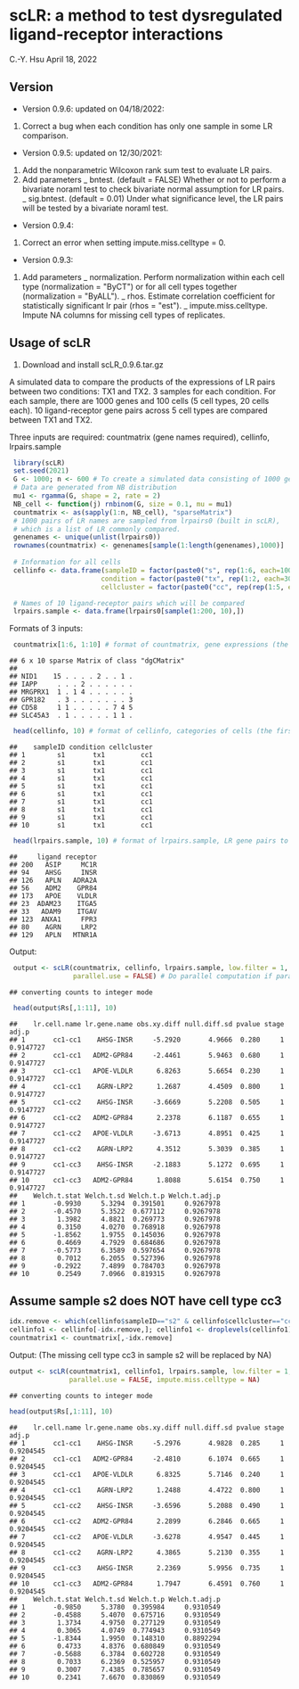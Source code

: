 scLR: a method to test dysregulated ligand-receptor interactions
================
C.-Y. Hsu
April 18, 2022

## Version

-   Version 0.9.6: updated on 04/18/2022:

1.  Correct a bug when each condition has only one sample in some LR comparison.

-   Version 0.9.5: updated on 12/30/2021:

1.  Add the nonparametric Wilcoxon rank sum test to evaluate LR pairs.
2.  Add parameters
    \_ bntest. (default = FALSE) Whether or not to perform a bivariate noraml test to check bivariate normal assumption for LR pairs.
    \_ sig.bntest. (default = 0.01) Under what significance level, the LR pairs will be tested by a bivariate noraml test.

-   Version 0.9.4:

1.  Correct an error when setting impute.miss.celltype = 0.

-   Version 0.9.3:

1.  Add parameters
    \_ normalization. Perform normalization within each cell type (normalization = "ByCT") or for all cell types together (normalization = "ByALL").
    \_ rhos. Estimate correlation coefficient for statistically significant lr pair (rhos = "est").
    \_ impute.miss.celltype. Impute NA columns for missing cell types of replicates.

## Usage of scLR

1.  Download and install scLR\_0.9.6.tar.gz


A simulated data to compare the products of the expressions of LR pairs between two conditions: TX1 and TX2. 3 samples for each condition. For each sample, there are 1000 genes and 100 cells (5 cell types, 20 cells each). 10 ligand-receptor gene pairs across 5 cell types are compared between TX1 and TX2.

Three inputs are required: countmatrix (gene names required), cellinfo, lrpairs.sample

``` r
 library(scLR)
 set.seed(2021)
 G <- 1000; n <- 600 # To create a simulated data consisting of 1000 genes and 600 cells
 # Data are generated from NB distribution
 mu1 <- rgamma(G, shape = 2, rate = 2)
 NB_cell <- function(j) rnbinom(G, size = 0.1, mu = mu1)
 countmatrix <- as(sapply(1:n, NB_cell), "sparseMatrix") 
 # 1000 pairs of LR names are sampled from lrpairs0 (built in scLR),
 # which is a list of LR commonly compared.
 genenames <- unique(unlist(lrpairs0))
 rownames(countmatrix) <- genenames[sample(1:length(genenames),1000)]
 
 # Information for all cells
 cellinfo <- data.frame(sampleID = factor(paste0("s", rep(1:6, each=100))),
                       condition = factor(paste0("tx", rep(1:2, each=300))),
                       cellcluster = factor(paste0("cc", rep(rep(1:5, each=20), 6))) )

 # Names of 10 ligand-receptor pairs which will be compared
 lrpairs.sample <- data.frame(lrpairs0[sample(1:200, 10),])
```

Formats of 3 inputs:

``` r
 countmatrix[1:6, 1:10] # format of countmatrix, gene expressions (the first 6 genes and 10 cells)
```

    ## 6 x 10 sparse Matrix of class "dgCMatrix"
    ##                             
    ## NID1    15 . . . . 2 . . 1 .
    ## IAPP     . . . 2 . . . . . .
    ## MRGPRX1  1 . 1 4 . . . . . .
    ## GPR182   . 3 . . . . . . . 3
    ## CD58     1 1 . . . . . 7 4 5
    ## SLC45A3  . 1 . . . . . 1 1 .

``` r
 head(cellinfo, 10) # format of cellinfo, categories of cells (the first 10 cells)
```

    ##    sampleID condition cellcluster
    ## 1        s1       tx1         cc1
    ## 2        s1       tx1         cc1
    ## 3        s1       tx1         cc1
    ## 4        s1       tx1         cc1
    ## 5        s1       tx1         cc1
    ## 6        s1       tx1         cc1
    ## 7        s1       tx1         cc1
    ## 8        s1       tx1         cc1
    ## 9        s1       tx1         cc1
    ## 10       s1       tx1         cc1

``` r
 head(lrpairs.sample, 10) # format of lrpairs.sample, LR gene pairs to be compared.
```

    ##     ligand receptor
    ## 200   ASIP     MC1R
    ## 94    AHSG     INSR
    ## 126   APLN   ADRA2A
    ## 56    ADM2    GPR84
    ## 173   APOE    VLDLR
    ## 23  ADAM23    ITGA5
    ## 33   ADAM9    ITGAV
    ## 123  ANXA1     FPR3
    ## 80    AGRN     LRP2
    ## 129   APLN   MTNR1A

Output:

``` r
 output <- scLR(countmatrix, cellinfo, lrpairs.sample, low.filter = 1,
                parallel.use = FALSE) # Do parallel computation if parallel.use = TRUE.
```

    ## converting counts to integer mode

``` r
 head(output$Rs[,1:11], 10)
```

    ##    lr.cell.name lr.gene.name obs.xy.diff null.diff.sd pvalue stage     adj.p
    ## 1       cc1-cc1    AHSG-INSR     -5.2920       4.9666  0.280     1 0.9147727
    ## 2       cc1-cc1   ADM2-GPR84     -2.4461       5.9463  0.680     1 0.9147727
    ## 3       cc1-cc1   APOE-VLDLR      6.8263       5.6654  0.230     1 0.9147727
    ## 4       cc1-cc1    AGRN-LRP2      1.2687       4.4509  0.800     1 0.9147727
    ## 5       cc1-cc2    AHSG-INSR     -3.6669       5.2208  0.505     1 0.9147727
    ## 6       cc1-cc2   ADM2-GPR84      2.2378       6.1187  0.655     1 0.9147727
    ## 7       cc1-cc2   APOE-VLDLR     -3.6713       4.8951  0.425     1 0.9147727
    ## 8       cc1-cc2    AGRN-LRP2      4.3512       5.3039  0.385     1 0.9147727
    ## 9       cc1-cc3    AHSG-INSR     -2.1883       5.1272  0.695     1 0.9147727
    ## 10      cc1-cc3   ADM2-GPR84      1.8088       5.6154  0.750     1 0.9147727
    ##    Welch.t.stat Welch.t.sd Welch.t.p Welch.t.adj.p
    ## 1       -0.9930     5.3294  0.391501     0.9267978
    ## 2       -0.4570     5.3522  0.677112     0.9267978
    ## 3        1.3982     4.8821  0.269773     0.9267978
    ## 4        0.3150     4.0270  0.768918     0.9267978
    ## 5       -1.8562     1.9755  0.145036     0.9267978
    ## 6        0.4669     4.7929  0.684686     0.9267978
    ## 7       -0.5773     6.3589  0.597654     0.9267978
    ## 8        0.7012     6.2055  0.527396     0.9267978
    ## 9       -0.2922     7.4899  0.784703     0.9267978
    ## 10       0.2549     7.0966  0.819315     0.9267978

## Assume sample s2 does NOT have cell type cc3

``` r
idx.remove <- which(cellinfo$sampleID=="s2" & cellinfo$cellcluster=="cc3")
cellinfo1 <- cellinfo[-idx.remove,]; cellinfo1 <- droplevels(cellinfo1)
countmatrix1 <- countmatrix[,-idx.remove]
```

Output: (The missing cell type cc3 in sample s2 will be replaced by NA)

``` r
output <- scLR(countmatrix1, cellinfo1, lrpairs.sample, low.filter = 1, 
               parallel.use = FALSE, impute.miss.celltype = NA)
```

    ## converting counts to integer mode

``` r
head(output$Rs[,1:11], 10)
```

    ##    lr.cell.name lr.gene.name obs.xy.diff null.diff.sd pvalue stage     adj.p
    ## 1       cc1-cc1    AHSG-INSR     -5.2976       4.9828  0.285     1 0.9204545
    ## 2       cc1-cc1   ADM2-GPR84     -2.4810       6.1074  0.665     1 0.9204545
    ## 3       cc1-cc1   APOE-VLDLR      6.8325       5.7146  0.240     1 0.9204545
    ## 4       cc1-cc1    AGRN-LRP2      1.2488       4.4722  0.800     1 0.9204545
    ## 5       cc1-cc2    AHSG-INSR     -3.6596       5.2088  0.490     1 0.9204545
    ## 6       cc1-cc2   ADM2-GPR84      2.2899       6.2846  0.665     1 0.9204545
    ## 7       cc1-cc2   APOE-VLDLR     -3.6278       4.9547  0.445     1 0.9204545
    ## 8       cc1-cc2    AGRN-LRP2      4.3865       5.2130  0.355     1 0.9204545
    ## 9       cc1-cc3    AHSG-INSR      2.2369       5.9956  0.735     1 0.9204545
    ## 10      cc1-cc3   ADM2-GPR84      1.7947       6.4591  0.760     1 0.9204545
    ##    Welch.t.stat Welch.t.sd Welch.t.p Welch.t.adj.p
    ## 1       -0.9850     5.3780  0.395984     0.9310549
    ## 2       -0.4588     5.4070  0.675716     0.9310549
    ## 3        1.3734     4.9750  0.277129     0.9310549
    ## 4        0.3065     4.0749  0.774943     0.9310549
    ## 5       -1.8344     1.9950  0.148310     0.8892294
    ## 6        0.4733     4.8376  0.680849     0.9310549
    ## 7       -0.5688     6.3784  0.602728     0.9310549
    ## 8        0.7033     6.2369  0.525957     0.9310549
    ## 9        0.3007     7.4385  0.785657     0.9310549
    ## 10       0.2341     7.6670  0.830869     0.9310549
